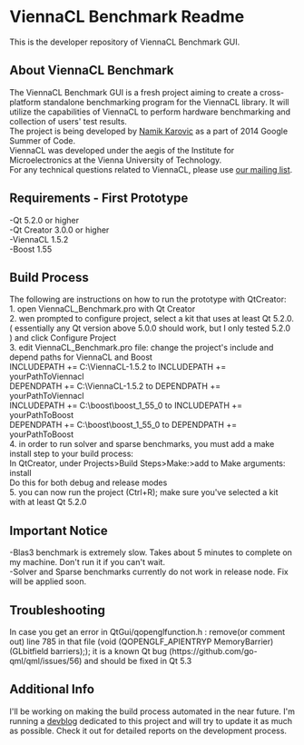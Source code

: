 <h1>ViennaCL Benchmark Readme</h1>
This is the developer repository of ViennaCL Benchmark GUI.
<h2>About ViennaCL Benchmark</h2>
The ViennaCL Benchmark GUI is a fresh project aiming to create a cross-platform standalone benchmarking program for the ViennaCL library. It will utilize the capabilities of ViennaCL to perform hardware benchmarking and collection of users' test results.<br>
The project is being developed by <a href="http://zalomiga.ba/">Namik Karovic</a> as a part of 2014 Google Summer of Code.<br>
ViennaCL was developed under the aegis of the Institute for Microelectronics at the Vienna University of Technology.<br>
For any technical questions related to ViennaCL, please use <a href="mailto:viennacl-support%40lists.sourceforge.net">our
mailing list</a>.<br>

<h2>Requirements - First Prototype</h2>
-Qt 5.2.0 or higher<br>
-Qt Creator 3.0.0 or higher<br>
-ViennaCL 1.5.2<br>
-Boost 1.55<br>
<h2>Build Process</h2>
The following are instructions on how to run the prototype with QtCreator:<br>
1. open ViennaCL_Benchmark.pro with Qt Creator<br>
2. wen prompted to configure project, select a kit that uses at least Qt 5.2.0. ( essentially any Qt version above 5.0.0 should work, but I only tested 5.2.0 ) and click Configure Project<br>
3. edit ViennaCL_Benchmark.pro file: change the project's include and depend paths for ViennaCL and Boost<br>
INCLUDEPATH += C:\ViennaCL-1.5.2 to INCLUDEPATH += yourPathToViennacl<br>
DEPENDPATH += C:\ViennaCL-1.5.2 to DEPENDPATH += yourPathToViennacl<br>
INCLUDEPATH += C:\boost\boost_1_55_0 to INCLUDEPATH += yourPathToBoost<br>
DEPENDPATH += C:\boost\boost_1_55_0 to DEPENDPATH += yourPathToBoost<br>
4. in order to run solver and sparse benchmarks, you must add a make install step to your build process: <br>
In QtCreator, under Projects>Build Steps>Make:>add to Make arguments: install<br>
Do this for both debug and release modes<br>
5. you can now run the project (Ctrl+R); make sure you've selected a kit with at least Qt 5.2.0<br>
<h2>Important Notice</h2>
-Blas3 benchmark is extremely slow. Takes about 5 minutes to complete on my machine. Don't run it if you can't wait.<br>
-Solver and Sparse benchmarks currently do not work in release node. Fix will be applied soon.<br>
<h2>Troubleshooting</h2>
In case you get an error in QtGui/qopenglfunction.h : remove(or comment out) line 785 in that file (void (QOPENGLF_APIENTRYP MemoryBarrier)(GLbitfield barriers);); it is a known Qt bug (https://github.com/go-qml/qml/issues/56) and should be fixed in Qt 5.3<br>
<h2>Additional Info</h2>
I'll be working on making the build process automated in the near future. I'm running a <a href="http://zalomiga.ba/blog">devblog</a> dedicated to this project and will try to update it as much as possible. Check it out for detailed reports on the development process.